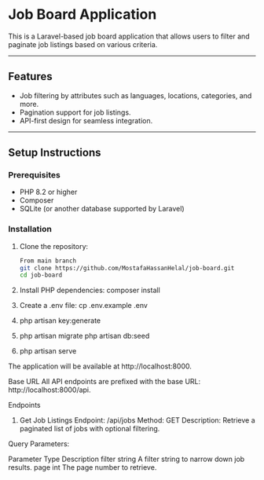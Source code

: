 # Job Board Application

This is a Laravel-based job board application that allows users to filter and paginate job listings based on various criteria.

---

## Features

- Job filtering by attributes such as languages, locations, categories, and more.
- Pagination support for job listings.
- API-first design for seamless integration.

---

## Setup Instructions

### Prerequisites

- PHP 8.2 or higher
- Composer
- SQLite (or another database supported by Laravel)

### Installation

1. Clone the repository:

   ```bash
   From main branch
   git clone https://github.com/MostafaHassanHelal/job-board.git
   cd job-board

2. Install PHP dependencies:
    composer install

3. Create a .env file:
    cp .env.example .env

4. php artisan key:generate
   
5. php artisan migrate
   php artisan db:seed

6. php artisan serve

The application will be available at http://localhost:8000.



Base URL
All API endpoints are prefixed with the base URL: http://localhost:8000/api.

Endpoints
1. Get Job Listings
Endpoint: /api/jobs
Method: GET
Description: Retrieve a paginated list of jobs with optional filtering.

Query Parameters:

Parameter	Type	    Description
filter	    string	    A filter string to narrow down job results.
page	    int	        The page number to retrieve.
